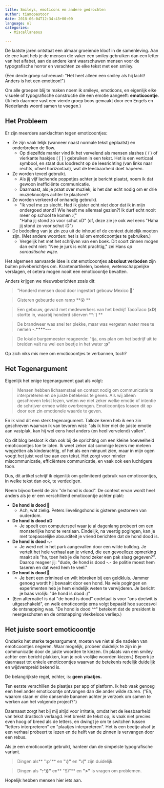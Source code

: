 ```yaml
---
title: Smileys, emoticons en andere gedrochten
author: tiamopastoor
date: 2018-06-04T12:34:43+00:00
language: nl
categories:
  - Miscellaneous

---
```

De laatste jaren ontstaat een almaar groeiende kloof in de samenleving. Aan de ene kant heb je de mensen die vaker een smiley gebruiken dan een letter van het alfabet, aan de andere kant waarschuwen mensen voor de typografische horror en verachten ze elke tekst met een smiley.

(Een derde groep schreeuwt: "Het heet alleen een smiley als hij lacht! Anders is het een emoticon!")

Om alle groepen blij te maken noem ik smileys, emoticons, en eigenlijk elke visuele of typografische constructie die een emotie aangeeft: **emoticoontje**. (Ik heb daarmee vast een vierde groep boos gemaakt door een Engels en Nederlands woord samen te voegen.)

## Het Probleem

Er zijn meerdere aanklachten tegen emoticoontjes:


  * Ze zijn vaak lelijk (wanneer naast normale tekst geplaatst) en onderbreken de flow. 
      * Op diezelfde manier vind ik het vervelend als mensen slashes ( / ) of vierkante haakjes ( [ ] ) gebruiken in een tekst. Het is een verticaal symbool, en staat dus loodrecht op de leesrichting (van links naar rechts, ofwel horizontaal), wat de leesbaarheid doet haperen.
  * Ze worden teveel gebruikt. 
      * Als jij vijf lachende poppetjes achter je bericht plaatst, noem ik dat gewoon inefficiënte communicatie.
      * Daarnaast, als je praat over muziek, is het dan echt nodig om er drie muzieknootjes achter te plaatsen?
  * Ze worden verkeerd of onhandig gebruikt. 
      * "Ik voel me zo slecht. Had ik gister echt niet door dat ik in mijn ondergoed stond? Wie heeft me allemaal gezien?! Ik durf echt nooit meer op school te komen :("  
        "Haha jij stond zo voor schut xD" (of, deze zie je ook wel eens "Haha jij stond zo voor schut :D")
  * De bedoeling van je zin zou uit de inhoud of de context duidelijk moeten zijn. (Met andere woorden: het is lui om emoticoontjes te gebruiken.) 
      * Vergelijk het met het schrijven van een boek. Dit soort zinnen mogen dan echt niet: "Nee je jurk is echt prachtig," zei Hans _op sarcastische wijze_.

Het algemeen aanvaarde idee is dat emoticoontjes **absoluut verboden** zijn buiten privéberichtjes om. Krantenartikelen, boeken, wetenschappelijke verslagen, et cetera mogen nooit een emoticoontje bevatten.

Anders krijgen we nieuwsberichten zoals dit:

> "Honderd mensen dood door ingestort gebouw Mexico **🙁**"

> Gisteren gebeurde een ramp **😮 **

> Een gebouw, gevuld met medewerkers van het bedrijf TacoTaco (**xD**) stortte in, waarbij honderd stierven **:'( **

> De brandweer was snel ter plekke, maar was vergeten water mee te nemen **-.****---**

> De lokale burgemeester reageerde: "tja, ons plan om het bedrijf uit te breiden valt nu wel een beetje in het water **:p**"

Op zich niks mis mee om emoticoontjes te verbannen, toch?

## Het Tegenargument

Eigenlijk het enige tegenargument gaat als volgt:

> Mensen hebben lichaamstaal en context nodig om communicatie te interpreteren en de juiste betekenis te geven. Als wij alleen geschreven tekst lezen, weten we niet zeker welke emotie of intentie de schrijver ermee wilde overbrengen. Emoticoontjes lossen dit op door een zin emotionele waarde te geven.

En ik vind dit een sterk tegenargument. Talloze keren heb ik een zin geschreven waarvan ik van tevoren wist: "als ik hier niet de juiste emotie aan vastplak, kan hij wel eens heel anders (en heel vervelend) vallen".

Op dit blog besloot ik dan ook bij de oprichting om een kleine hoeveelheid emoticoontjes toe te laten. Ik weet zeker dat sommige lezers me meteen wegzetten als kinderachtig, of het als een minpunt zien, maar in mijn ogen voegt het juist veel toe aan een tekst. Het zorgt voor minder miscommunicatie, efficiëntere communicatie, en vaak ook een luchtigere toon.

Dus, dit artikel schrijf ik eigenlijk om gelimiteerd gebruik van emoticoontjes, in welke tekst dan ook, te verdedigen.

Neem bijvoorbeeld de zin: "de hond is dood". De context ervan wordt heel anders als je er een verschillend emoticoontje achter plakt:

  * **De hond is dood 🙁** 
      * Ach, wat zielig. Peters lievelingshond is gisteren gestorven van ouderdom.
  * **De hond is dood xD** 
      * Je speelt een computerspel waar je al dagenlang probeert om een monsterlijke hond te verslaan. Eindelijk, na veertig pogingen, kan je met toepasselijke absurditeit je vriend berichten dat de hond dood is.
  * **De hond is dood -.-** 
      * Je werd net in het park aangevallen door een wilde bulldog. Je vertelt het hele verhaal aan je vriend, die een gevoelloze opmerking maakt als "ha, toen heb je die hond zeker een pak slaag gegeven?". Daarop reageer jij: "dude, de hond is dood -.- de politie moest hem taseren en dat werd hem te veel."
  * **De hond is dood 🙂** 
      * Je bent een crimineel en wilt inbreken bij een geldkluis. Jammer genoeg wordt hij bewaakt door een hond. Na vele pogingen en experimenten heb je hem eindelijk weten te verwijderen. Je bericht je baas vrolijk: "de hond is dood :)"
  * (Een alternatief is dat "de hond is dood" codetaal is voor "ons doelwit is uitgeschakeld", en welk emoticoontje erna volgt bepaald hoe succesvol de ontsnapping was. "De hond is dood ^^" betekent dat de president is neergeschoten en de ontsnapping vlekkeloos verliep.)

## Het juiste soort emoticoontje

Ondanks het sterke tegenargument, moeten we niet al die nadelen van emoticoontjes negeren. Waar mogelijk, probeer duidelijk te zijn in je communicatie door de juiste woorden te kiezen. (In plaats van een smiley achter een bericht plakken, kun je ook vrolijke woorden kiezen.) Beperk je daarnaast tot enkele emoticoontjes waarvan de betekenis redelijk duidelijk en wijdverspreid bekend is.

De belangrijkste regel, echter, is: **geen plaatjes.** 

Ten eerste verschillen de plaatjes per app of platform. Ik heb vaak genoeg een heel ander emoticoontje ontvangen dan die ander wilde sturen. ("Eh, waarom staan er drie dansende bananen achter je verzoek om samen te werken aan het volgende project?")

Daarnaast zorgt het bij mij altijd voor irritatie, omdat het de leesbaarheid van tekst drastisch verlaagd. Het breekt de tekst op, is vaak niet precies even hoog of breed als de letters, en dwingt je om te switchen tussen "letters interpreteren" en "plaatjes interpreteren". Het is een beetje alsof je een verhaal probeert te lezen en de helft van de zinnen is vervangen door een rebus.

Als je een emoticoontje gebruikt, hanteer dan de simpelste typografische variant.

> Dingen als** ":p"** en **":)"** en **":("** zijn duidelijk.

> Dingen als **":^))"** en** "S)"** en **"*>*"** is vragen om problemen.

Hopelijk hebben mensen hier iets aan.